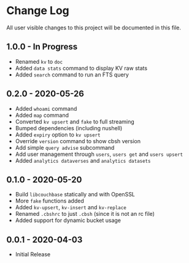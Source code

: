 # Change Log

All user visible changes to this project will be documented in this file.

## 1.0.0 - In Progress

 - Renamed `kv` to `doc`
 - Added `data stats` command to display KV raw stats
 - Added `search` command to run an FTS query

## 0.2.0 - 2020-05-26

 - Added `whoami` command
 - Added `map` command
 - Converted `kv upsert` and `fake` to full streaming
 - Bumped dependencies (including nushell)
 - Added `expiry` option to `kv upsert`
 - Override `version` command to show cbsh version
 - Add simple `query advise` subcommand
 - Add user management through `users`, `users get` and `users upsert`
 - Added `analytics dataverses` and `analytics datasets`

## 0.1.0 - 2020-05-20

 * Build `libcouchbase` statically and with OpenSSL
 * More `fake` functions added
 * Added `kv-upsert`, `kv-insert` and `kv-replace`
 * Renamed `.cbshrc` to just  `.cbsh` (since it is not an rc file)
 * Added support for dynamic bucket usage

## 0.0.1 - 2020-04-03

 * Initial Release
